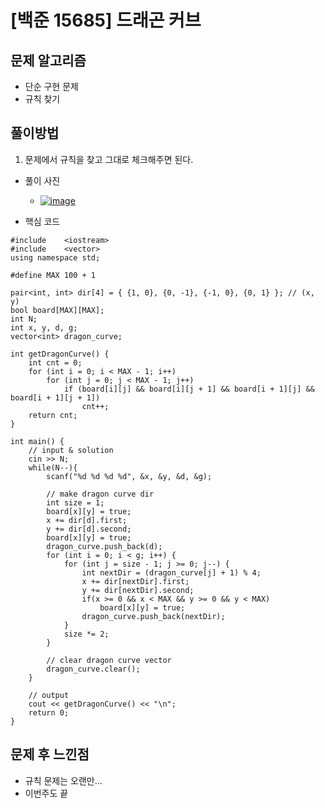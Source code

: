 # [백준 15685] 드래곤 커브

## 문제 알고리즘

- 단순 구현 문제
- 규칙 찾기

## 풀이방법

1. 문제에서 규칙을 찾고 그대로 체크해주면 된다.

- 풀이 사진
  - [![image](https://user-images.githubusercontent.com/42582516/79570533-9184da80-80f4-11ea-95e9-1815199e18a9.png)](https://user-images.githubusercontent.com/42582516/79570533-9184da80-80f4-11ea-95e9-1815199e18a9.png)

- 핵심 코드

```
#include	<iostream>
#include	<vector>
using namespace std;

#define MAX 100 + 1

pair<int, int> dir[4] = { {1, 0}, {0, -1}, {-1, 0}, {0, 1} }; // (x, y)
bool board[MAX][MAX];
int N;
int x, y, d, g;
vector<int> dragon_curve;

int getDragonCurve() {
	int cnt = 0;
	for (int i = 0; i < MAX - 1; i++)
		for (int j = 0; j < MAX - 1; j++)
			if (board[i][j] && board[i][j + 1] && board[i + 1][j] && board[i + 1][j + 1])
				cnt++;
	return cnt;
}

int main() {
	// input & solution
	cin >> N;
	while(N--){
		scanf("%d %d %d %d", &x, &y, &d, &g);

		// make dragon curve dir
		int size = 1;
		board[x][y] = true;
		x += dir[d].first;
		y += dir[d].second;
		board[x][y] = true;
		dragon_curve.push_back(d);
		for (int i = 0; i < g; i++) {
			for (int j = size - 1; j >= 0; j--) {
				int nextDir = (dragon_curve[j] + 1) % 4;
				x += dir[nextDir].first;
				y += dir[nextDir].second;
				if(x >= 0 && x < MAX && y >= 0 && y < MAX)
					board[x][y] = true;
				dragon_curve.push_back(nextDir);
			}
			size *= 2;
		}

		// clear dragon curve vector
		dragon_curve.clear();
	}

	// output
	cout << getDragonCurve() << "\n";
	return 0;
}
```

## 문제 후 느낀점

- 규칙 문제는 오랜만...
- 이번주도 끝